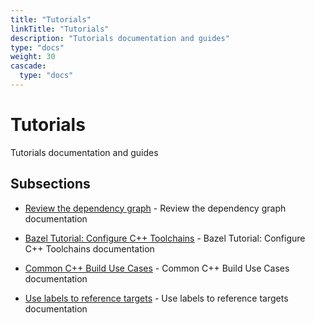 ```yaml
---
title: "Tutorials"
linkTitle: "Tutorials"
description: "Tutorials documentation and guides"
type: "docs"
weight: 30
cascade:
  type: "docs"
---
```


# Tutorials


Tutorials documentation and guides





## Subsections


- [Review the dependency graph](cpp-dependency) - Review the dependency graph documentation

- [Bazel Tutorial: Configure C++ Toolchains](ccp-toolchain-config) - Bazel Tutorial: Configure C++ Toolchains documentation

- [Common C++ Build Use Cases](cpp-use-cases) - Common C++ Build Use Cases documentation

- [Use labels to reference targets](cpp-labels) - Use labels to reference targets documentation


